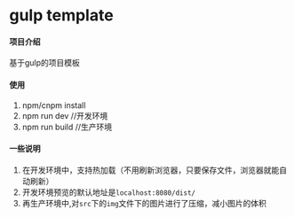 # gulp template

#### 项目介绍
基于gulp的项目模板

#### 使用
1. npm/cnpm install 
2. npm run dev  //开发环境
3. npm run build //生产环境

#### 一些说明
1. 在开发环境中，支持热加载（不用刷新浏览器，只要保存文件，浏览器就能自动刷新）
2. 开发环境预览的默认地址是`localhost:8080/dist/`
3. 再生产环境中,对`src`下的`img`文件下的图片进行了压缩，减小图片的体积

